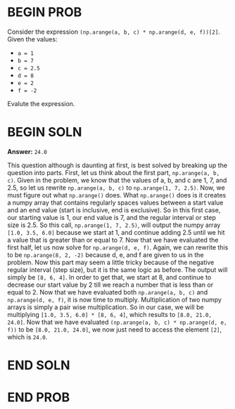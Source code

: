 # BEGIN PROB

Consider the expression `(np.arange(a, b, c) * np.arange(d, e, f))[2]`. Given the values:

* `a = 1`
* `b = 7`
* `c = 2.5`
* `d = 8`
* `e = 2`
* `f = -2`

Evalute the expression.

# BEGIN SOLN

**Answer:** `24.0`

This question although is daunting at first, is best solved by breaking up the question into parts. First, let us think about the first part, `np.arange(a, b, c)`. Given in the problem, we know that the values of a, b, and c are 1, 7, and 2.5, so let us rewrite `np.arange(a, b, c)` to `np.arange(1, 7, 2.5)`. Now, we must figure out what `np.arange()` does. What `np.arange()` does is it creates a numpy array that contains regularly spaces values between a start value and an end value (start is inclusive, end is exclusive). So in this first case, our starting value is 1, our end value is 7, and the regular interval or step size is 2.5. So this call, `np.arange(1, 7, 2.5)`, will output the numpy array `[1.0, 3.5, 6.0]` because we start at 1, and continue adding 2.5 until we hit a value that is greater than or equal to 7. Now that we have evaluated the first half, let us now solve for `np.arange(d, e, f)`. Again, we can rewrite this to be `np.arange(8, 2, -2)` because d, e, and f are given to us in the problem. Now this part may seem a little tricky because of the negative regular interval (step size), but it is the same logic as before. The output will simply be `[8, 6, 4]`. In order to get that, we start at 8, and continue to decrease our start value by 2 till we reach a number that is less than or equal to 2. Now that we have evaluated both `np.arange(a, b, c)` and `np.arange(d, e, f)`, it is now time to multiply. Multiplication of two numpy arrays is simply a pair wise multiplication. So in our case, we will be multiplying `[1.0, 3.5, 6.0] * [8, 6, 4]`, which results to `[8.0, 21.0, 24.0]`. Now that we have evaluated `(np.arange(a, b, c) * np.arange(d, e, f))` to be `[8.0, 21.0, 24.0]`, we now just need to access the element `[2]`, which is `24.0`. 

# END SOLN

# END PROB
